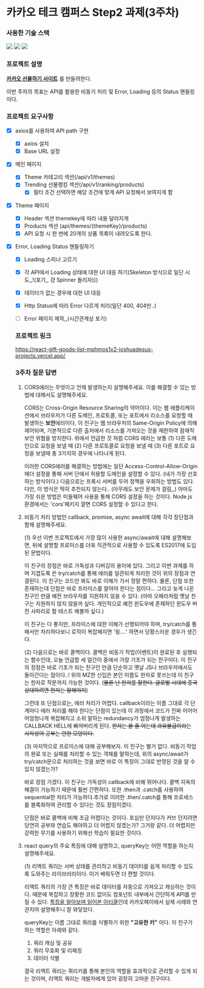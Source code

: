 # 카카오 테크 캠퍼스 Step2 과제(3주차)
###  사용한 기술 스택
<img src="https://img.shields.io/badge/TypeScript-3178C6?style=for-the-badge&logo=TypeScript&logoColor=white">
<img src="https://img.shields.io/badge/React-61DAFB?style=for-the-badge&logo=React&logoColor=black">
<img src="https://img.shields.io/badge/Git-F05032?style=for-the-badge&logo=Git&logoColor=white">
</br>

### 프로젝트 설명
**[카카오 선물하기 사이트](https://gift.kakao.com/home)** 를 만들려한다.

이번 주차의 목표는 API를 활용한 비동기 처리 및 Error, Loading 등의 Status 핸들링이다.


### 프로젝트 요구사항
- [X] axios를 사용하여 API path 구현
  - [X] axios 설치
  - [X] Base URL 설정
- [X] 메인 페이지 
  - [X] Theme 카테고리 섹션(/api/v1/themes)
  - [X] Trending 선물랭킹 섹션(/api/v1/ranking/products)
    - [X] 필터 조건 선택하면 해당 조건에 맞게 API 요청해서 보여지게 함
- [X] Theme 페이지
  - [X] Header 섹션 themekey에 따라 내용 달라지게
  - [X] Products 섹션 (api/themes/{themeKey}/products)
  - [X] API 요청 시 한 번에 20개의 상품 목록이 내려오도록 한다.
- [X] Error, Loading Status 핸들링하기
  - [X] Loading 스피너 고르기
  - [X] 각 API에서 Loading 상태에 대한 UI 대응 하기(Skeleton 방식으로 일단 시도,,!(포기,, 걍 Spinner 돌리자)))
  - [X] 데이터가 없는 경우에 대한 UI 대응
  - [X] Http Status에 따라 Error 다르게 처리(일단 400, 404만..)
  - [ ] Error 페이지 제작,,(시간관계상 포기)


  ### 프로젝트 링크
  https://react-gift-goods-list-mphmos1x2-joshuadesus-projects.vercel.app/

  ### 3주차 질문 답변
  1. CORS에러는 무엇이고 언제 발생하는지 설명해주세요. 이를 해결할 수 있는 방법에 대해서도 설명해주세요.
    
      CORS는 Cross-Origin Resource Sharing의 약어이다. 이는 웹 애플리케이션에서 브라우저가 다른 도메인, 프로토콜, 또는 포트에서 리소스를 요청할 때 발생하는 **보안**에러이다. 
    이 친구는 웹 브라우저의 Same-Origin Policy에 의해 제어되며, 기본적으로 다른 출처에서 리소스를 가져오는 것을 제한하여 잠재적 보안 위협을 방지한다. 
    위에서 언급한 것 처럼 CORS 에러는 보통 (1) 다른 도메인으로 요청을 보낼 때 (2) 다른 프로토콜로 요청을 보낼 때 (3) 다른 포트로 요청을 보낼때 총 3가지의 경우에 나타나게 된다.
    
      이러한 CORS에러를 해결하는 방법에는 일단 Access-Control-Allow-Origin 헤더 설정을 통해 서버 단에서 허용할 도메인을 설정할 수 있다. (내가 가장 선호하는 방식이다.)
    다음으로는 프록시 서버를 두어 정책을 우회하는 방법도 있다. 다만, 이 방식은 딱히 추천되지 않는다.. (아무래도 보안 문제가 걸림,,)
    아마도 가장 쉬운 방법은 미들웨어 사용을 통해 CORS 설정을 하는 것이다. Node.js 환경에서는 'cors'패키지 깔면 CORS 설정할 수 있다고 한다.

  2. 비동기 처리 방법인 callback, promise, async await에 대해 각각 장단점과 함께 설명해주세요.

      (1) 우선 이번 프로젝트에서 가장 많이 사용한 async/await에 대해 설명해보면, 뒤에 설명할 프로미스를 더욱 직관적으로 사용할 수 있도록 ES2017에 도입된 문법이다.

      이 친구의 장점은 바로 가독성과 디버깅의 용이에 있다. 그리고 이번 과제를 하며 지겹도록 쓴 try/catch를 통해 에러를 일관되게 처리한 것이 위의 장점과 연결된다. 이 친구는 코드만 봐도 바로 이해가 가서 정말 편하다. 물론, 단점 또한 존재하는데 단점은 바로 프라미스를 알아야 한다는 점이다... 그리고 늦게 나온 친구인 만큼 예전 브라우저를 지원하지 않을 수 있다. (아마 오페라처럼 옛날 친구는 지원하지 않지 않을까 싶다. 개인적으로 예전 윈도우에 존재하던 윈도우 버전 사파리로 함 테스트 해볼까 싶다.)

      이 친구는 다 좋지만, 프라미스에 대한 이해가 선행되어야 하며, try/catch를 통해서만 처리하다보니 로직이 복잡해지면 '읭....' 하면서 당황스러운 경우가 생긴다.
      
      (2) 다음으로는 바로 콜백이다. 콜백은 비동기 작업(이벤트)이 완료된 후 실행되는 함수인데, 오늘 언급할 세 얼간이 중에서 가장 기초가 되는 친구이다. 
      이 친구의 장점은 바로 기초가 되는 친구인 만큼 단순하고 옛날 JS나 브라우저에서도 돌아간다는 점이다..! 위의 MZ한 신입은 본인 이름도 한자로 못쓰는데 이 친구는 한자로 작문까지 가능한 것이다. (~~물론 난 한자를 잘한다. 글로벌 시대에 중국 상대하려면 한자는 잘해야지~~)

      그런데 또 단점으로는, 에러 처리가 어렵다. callback이라는 이름 그대로 각 단계마다 에러 처리를 해야 한다는 단점이 있는데 이 과정에서 코드가 진짜 어어어어엄청나게 복잡해지고 소위 말하는 redundancy가 엄청나게 발생하는 CALLBACK HELL에 빠져버리게 된다. ~~한자는 쓸 줄 아는데 과유불급이라는 사자성어 공부는 안한 모양이다.~~

      (3) 마지막으로 프로미스에 대해 공부해보자. 
      이 친구는 별거 없다. 비동기 작업의 완료 또는 실패를 처리할 수 있는 객체를 말하는데, 위의 async/await가 try/catch문으로 처리하는 것을 보면 바로 이 특징이 그대로 반영된 것을 알 수 있지 않겠는가? 

      바로 장점 가겠다. 이 친구는 가독성이 callback에 비해 뛰어나다. 콜백 지옥의 해결이 가능하기 때문에 훨씬 간편하다. 또한 .then과 .catch를 사용하여 sequential한 처리가 가능하다.추가로 이러한 .then/.catch를 통해 프로세스를 블록화하여 관리할 수 있다는 것도 장점이겠다.

      단점은 바로 콜백에 비해 조금 어렵다는 것이다. 포심만 던지다가 커브 던지려면 당연히 공부와 연습도 해야하고 더 어렵지 않겠는가?
      그거랑 같다. 더 어렵지만 강력한 무기를 사용하기 위해선 학습이 필요한 것이다.


  3. react query의 주요 특징에 대해 설명하고, queryKey는 어떤 역할을 하는지 설명해주세요.

      (1) 리액트 쿼리는 서버 상태를 관리하고 비동기 데이터를 쉽게 처리할 수 있도록 도와주는 라이브러리이다. 이거 배워두면 더 편할 것이다.

      리액트 쿼리의 가장 큰 특징은 바로 데이터를 자동으로 가져오고 캐싱하는 것이다. 때문에 복잡하고 장황한 코드 없이도 컴포넌트 내부에서 간단하게 API를 만질 수 있다. 
      [특징을 알아보며 읽어본 아티클](https://tech.kakaopay.com/post/react-query-1/)인데 카카오페이에서 실제 사례와 연관지어 설명해주니 잘 와닿았다. 

      queryKey는 이름 그대로 쿼리를 식별하기 위한 **"고유한 키"** 이다. 이 친구가 하는 역할은 아래와 같다.
          
        1. 쿼리 캐싱 및 공유
        2. 쿼리 무효화 및 리패칭
        3. 데이터 식별
  
      결국 리액트 쿼리는 쿼리키를 통해 본인의 역할을 효과적으로 관리할 수 있게 되는 것이며, 리액트 쿼리는 개발자에게 있어 굉장히 고마운 친구이다. 